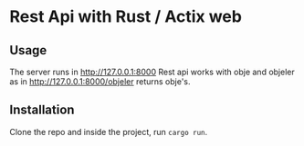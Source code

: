 # Rest Api with Rust / Actix web

## Usage
The server runs in http://127.0.0.1:8000
Rest api works with obje and objeler as in http://127.0.0.1:8000/objeler returns obje's. 

## Installation 
Clone the repo and inside the project, run `cargo run`. 
